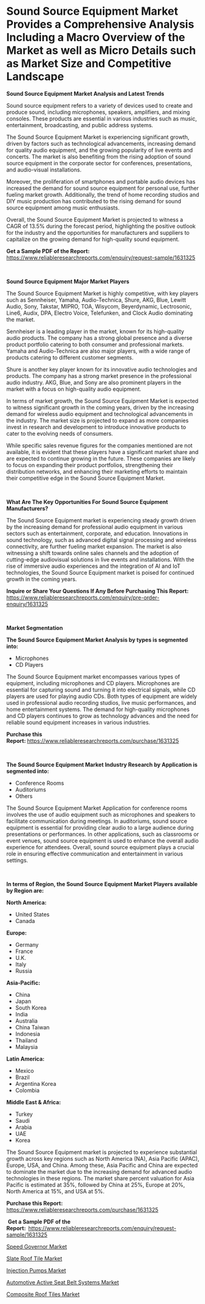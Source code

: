<p><h1>Sound Source Equipment Market Provides a Comprehensive Analysis Including a Macro Overview of the Market as well as Micro Details such as Market Size and Competitive Landscape</h1></p><p><strong>Sound Source Equipment Market Analysis and Latest Trends</strong></p>
<p><p>Sound source equipment refers to a variety of devices used to create and produce sound, including microphones, speakers, amplifiers, and mixing consoles. These products are essential in various industries such as music, entertainment, broadcasting, and public address systems.</p><p>The Sound Source Equipment Market is experiencing significant growth, driven by factors such as technological advancements, increasing demand for quality audio equipment, and the growing popularity of live events and concerts. The market is also benefiting from the rising adoption of sound source equipment in the corporate sector for conferences, presentations, and audio-visual installations.</p><p>Moreover, the proliferation of smartphones and portable audio devices has increased the demand for sound source equipment for personal use, further fueling market growth. Additionally, the trend of home recording studios and DIY music production has contributed to the rising demand for sound source equipment among music enthusiasts.</p><p>Overall, the Sound Source Equipment Market is projected to witness a CAGR of 13.5% during the forecast period, highlighting the positive outlook for the industry and the opportunities for manufacturers and suppliers to capitalize on the growing demand for high-quality sound equipment.</p></p>
<p><strong>Get a Sample PDF of the Report:&nbsp;</strong> <a href="https://www.reliableresearchreports.com/enquiry/request-sample/1631325">https://www.reliableresearchreports.com/enquiry/request-sample/1631325</a></p>
<p>&nbsp;</p>
<p><strong>Sound Source Equipment Major Market Players</strong></p>
<p><p>The Sound Source Equipment Market is highly competitive, with key players such as Sennheiser, Yamaha, Audio-Technica, Shure, AKG, Blue, Lewitt Audio, Sony, Takstar, MIPRO, TOA, Wisycom, Beyerdynamic, Lectrosonic, Line6, Audix, DPA, Electro Voice, Telefunken, and Clock Audio dominating the market.</p><p>Sennheiser is a leading player in the market, known for its high-quality audio products. The company has a strong global presence and a diverse product portfolio catering to both consumer and professional markets. Yamaha and Audio-Technica are also major players, with a wide range of products catering to different customer segments.</p><p>Shure is another key player known for its innovative audio technologies and products. The company has a strong market presence in the professional audio industry. AKG, Blue, and Sony are also prominent players in the market with a focus on high-quality audio equipment.</p><p>In terms of market growth, the Sound Source Equipment Market is expected to witness significant growth in the coming years, driven by the increasing demand for wireless audio equipment and technological advancements in the industry. The market size is projected to expand as more companies invest in research and development to introduce innovative products to cater to the evolving needs of consumers.</p><p>While specific sales revenue figures for the companies mentioned are not available, it is evident that these players have a significant market share and are expected to continue growing in the future. These companies are likely to focus on expanding their product portfolios, strengthening their distribution networks, and enhancing their marketing efforts to maintain their competitive edge in the Sound Source Equipment Market.</p></p>
<p>&nbsp;</p>
<p><strong>What Are The Key Opportunities For Sound Source Equipment Manufacturers?</strong></p>
<p><p>The Sound Source Equipment market is experiencing steady growth driven by the increasing demand for professional audio equipment in various sectors such as entertainment, corporate, and education. Innovations in sound technology, such as advanced digital signal processing and wireless connectivity, are further fueling market expansion. The market is also witnessing a shift towards online sales channels and the adoption of cutting-edge audiovisual solutions in live events and installations. With the rise of immersive audio experiences and the integration of AI and IoT technologies, the Sound Source Equipment market is poised for continued growth in the coming years.</p></p>
<p><strong>Inquire or Share Your Questions If Any Before Purchasing This Report:</strong> <a href="https://www.reliableresearchreports.com/enquiry/pre-order-enquiry/1631325">https://www.reliableresearchreports.com/enquiry/pre-order-enquiry/1631325</a></p>
<p>&nbsp;</p>
<p><strong>Market Segmentation</strong></p>
<p><strong>The Sound Source Equipment Market Analysis by types is segmented into:</strong></p>
<p><ul><li>Microphones</li><li>CD Players</li></ul></p>
<p><p>The Sound Source Equipment market encompasses various types of equipment, including microphones and CD players. Microphones are essential for capturing sound and turning it into electrical signals, while CD players are used for playing audio CDs. Both types of equipment are widely used in professional audio recording studios, live music performances, and home entertainment systems. The demand for high-quality microphones and CD players continues to grow as technology advances and the need for reliable sound equipment increases in various industries.</p></p>
<p><strong>Purchase this Report:&nbsp;</strong><a href="https://www.reliableresearchreports.com/purchase/1631325">https://www.reliableresearchreports.com/purchase/1631325</a></p>
<p>&nbsp;</p>
<p><strong>The Sound Source Equipment Market Industry Research by Application is segmented into:</strong></p>
<p><ul><li>Conference Rooms</li><li>Auditoriums</li><li>Others</li></ul></p>
<p><p>The Sound Source Equipment Market Application for conference rooms involves the use of audio equipment such as microphones and speakers to facilitate communication during meetings. In auditoriums, sound source equipment is essential for providing clear audio to a large audience during presentations or performances. In other applications, such as classrooms or event venues, sound source equipment is used to enhance the overall audio experience for attendees. Overall, sound source equipment plays a crucial role in ensuring effective communication and entertainment in various settings.</p></p>
<p>&nbsp;</p>
<p><strong>In terms of Region, the Sound Source Equipment Market Players available by Region are:</strong></p>
<p>
    <p> <strong> North America: </strong>
        <ul>
            <li>United States</li>
            <li>Canada</li>
        </ul>
        </p> 
    <p> <strong> Europe: </strong>
        <ul>
            <li>Germany</li>
            <li>France</li>
            <li>U.K.</li>
            <li>Italy</li>
            <li>Russia</li>
        </ul>
        </p> 
    <p> <strong> Asia-Pacific: </strong>
        <ul>
            <li>China</li>
            <li>Japan</li>
            <li>South Korea</li>
            <li>India</li>
            <li>Australia</li>
            <li>China Taiwan</li>
            <li>Indonesia</li>
            <li>Thailand</li>
            <li>Malaysia</li>
        </ul>
        </p> 
    <p> <strong> Latin America: </strong>
        <ul>
            <li>Mexico</li>
            <li>Brazil</li>
            <li>Argentina Korea</li>
            <li>Colombia</li>
        </ul>
        </p> 
    <p> <strong> Middle East & Africa: </strong>
        <ul>
            <li>Turkey</li>
            <li>Saudi</li>
            <li>Arabia</li>
            <li>UAE</li>
            <li>Korea</li>
        </ul>
    </p>
    </p>
<p><p>The Sound Source Equipment market is projected to experience substantial growth across key regions such as North America (NA), Asia Pacific (APAC), Europe, USA, and China. Among these, Asia Pacific and China are expected to dominate the market due to the increasing demand for advanced audio technologies in these regions. The market share percent valuation for Asia Pacific is estimated at 35%, followed by China at 25%, Europe at 20%, North America at 15%, and USA at 5%.</p></p>
<p><strong>Purchase this Report: </strong><a href="https://www.reliableresearchreports.com/purchase/1631325">https://www.reliableresearchreports.com/purchase/1631325</a></p>
<p>&nbsp;<strong>Get a Sample PDF of the Report:&nbsp;&nbsp;</strong><a href="https://www.reliableresearchreports.com/enquiry/request-sample/1631325">https://www.reliableresearchreports.com/enquiry/request-sample/1631325</a></p>
<p><strong></strong></p>
<p><p><a href="https://fearless-okapi-6c8.notion.site/Decoding-the-Speed-Governor-Market-A-Deep-Dive-into-the-Latest-Market-Trends-Market-Segmentation--8832485306bf4e0590cc0def01d5687a">Speed Governor Market</a></p><p><a href="https://view.publitas.com/reportprime-1/decoding-the-slate-roof-tile-market-a-deep-dive-into-the-latest-market-trends-market-segmentation-and-competitive-analysis/">Slate Roof Tile Market</a></p><p><a href="https://scarlet-rocket-c63.notion.site/Injection-Pumps-Market-Size-and-Examines-its-Market-Scope-with-a-Primary-Focus-on-Growth-Opportuni-d2d33af34a734e05af771ed4ba15c4d8">Injection Pumps Market</a></p><p><a href="https://zircon-bluebell-299.notion.site/Automotive-Active-Seat-Belt-Systems-Market-Size-Evaluating-its-Market-Trends-Growth-and-Projectio-a7f85849cfdd44bab09eba46407af548">Automotive Active Seat Belt Systems Market</a></p><p><a href="https://view.publitas.com/reportprime-1/decoding-the-composite-roof-tiles-market-a-deep-dive-into-the-latest-market-trends-market-segmentation-and-competitive-analysis/">Composite Roof Tiles Market</a></p></p>